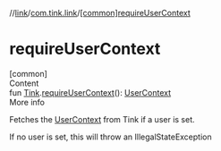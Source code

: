//[link](../index.md)/[com.tink.link](index.md)/[[common]requireUserContext]([common]require-user-context.md)



# requireUserContext  
[common]  
Content  
fun [Tink](../com.tink.core/[common]-tink/index.md).[requireUserContext]([common]require-user-context.md)(): [UserContext](../com.tink.link.core.user/[common]-user-context/index.md)  
More info  


Fetches the [UserContext](../com.tink.link.core.user/[common]-user-context/index.md) from Tink if a user is set.



If no user is set, this will throw an IllegalStateException

  



